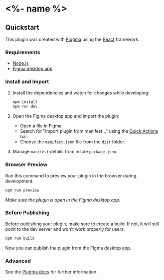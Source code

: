 # <%- name %>

## Quickstart

This plugin was created with [Plugma](https://github.com/gavinmcfarland/plugma) using the [React](https://react.dev/) framework.

### Requirements

-   [Node.js](https://nodejs.org/en)
-   [Figma desktop app](https://www.figma.com/downloads/)

### Install and Import

1. Install the dependencies and watch for changes while developing:

    ```bash
    npm install
    npm run dev
    ```

2. Open the Figma desktop app and import the plugin:

    - Open a file in Figma.
    - Search for "Import plugin from manifest..." using the [Quick Actions](https://help.figma.com/hc/en-us/articles/360040328653-Use-shortcuts-and-quick-actions#Use_quick_actions) bar.
    - Choose the `manifest.json` file from the `dist` folder.

3. Manage `manifest` details from inside `package.json`.

### Browser Preview

Run this command to preview your plugin in the browser during development.

```bash
npm run preview
```

_Make sure the plugin is open in the Figma desktop app._

### Before Publishing

Before publishing your plugin, make sure to create a build. If not, it will still point to the dev server and won't work properly for users.

```bash
npm run build
```

Now you can publish the plugin from the Figma desktop app.

### Advanced

See the [Plugma docs](https://plugma.dev/docs) for further information.
